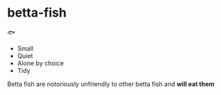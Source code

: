 # betta-fish
:fish:
* Small
* Quiet
* Alone by choice
* Tidy

Betta fish are notoriously unfriendly to other betta fish and **will eat them**

